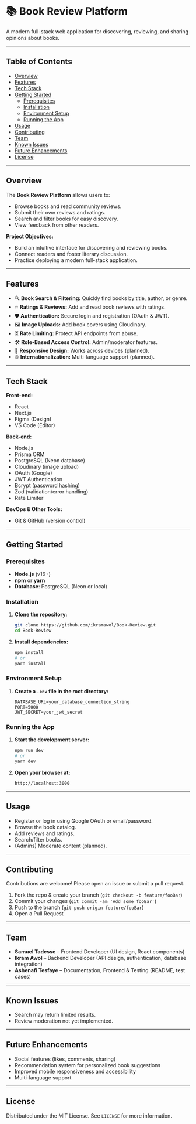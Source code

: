 # 📚 Book Review Platform

A modern full-stack web application for discovering, reviewing, and sharing opinions about books.

---

## Table of Contents
- [Overview](#overview)
- [Features](#features)
- [Tech Stack](#tech-stack)
- [Getting Started](#getting-started)
  - [Prerequisites](#prerequisites)
  - [Installation](#installation)
  - [Environment Setup](#environment-setup)
  - [Running the App](#running-the-app)
- [Usage](#usage)
- [Contributing](#contributing)
- [Team](#team)
- [Known Issues](#known-issues)
- [Future Enhancements](#future-enhancements)
- [License](#license)

---

## Overview

The **Book Review Platform** allows users to:
- Browse books and read community reviews.
- Submit their own reviews and ratings.
- Search and filter books for easy discovery.
- View feedback from other readers.

**Project Objectives:**
- Build an intuitive interface for discovering and reviewing books.
- Connect readers and foster literary discussion.
- Practice deploying a modern full-stack application.

---

## Features

- 🔍 **Book Search & Filtering:** Quickly find books by title, author, or genre.
- ⭐ **Ratings & Reviews:** Add and read book reviews with ratings.
- 🛡️ **Authentication:** Secure login and registration (OAuth & JWT).
- 🖼️ **Image Uploads:** Add book covers using Cloudinary.
- ⏳ **Rate Limiting:** Protect API endpoints from abuse.
- 🛠️ **Role-Based Access Control:** Admin/moderator features.
- 🧩 **Responsive Design:** Works across devices (planned).
- 🌐 **Internationalization:** Multi-language support (planned).

---

## Tech Stack

**Front-end:**
- React
- Next.js
- Figma (Design)
- VS Code (Editor)

**Back-end:**
- Node.js
- Prisma ORM
- PostgreSQL (Neon database)
- Cloudinary (image upload)
- OAuth (Google)
- JWT Authentication
- Bcrypt (password hashing)
- Zod (validation/error handling)
- Rate Limiter

**DevOps & Other Tools:**
- Git & GitHub (version control)

---

## Getting Started

### Prerequisites

- **Node.js** (v16+)
- **npm** or **yarn**
- **Database**: PostgreSQL (Neon or local)

### Installation

1. **Clone the repository:**
   ```bash
   git clone https://github.com/ikramawol/Book-Review.git
   cd Book-Review
   ```

2. **Install dependencies:**
   ```bash
   npm install
   # or
   yarn install
   ```

### Environment Setup

1. **Create a `.env` file in the root directory:**
   ```
   DATABASE_URL=your_database_connection_string
   PORT=5000
   JWT_SECRET=your_jwt_secret
   ```

### Running the App

1. **Start the development server:**
   ```bash
   npm run dev
   # or
   yarn dev
   ```

2. **Open your browser at:**
   ```
   http://localhost:3000
   ```

---

## Usage

- Register or log in using Google OAuth or email/password.
- Browse the book catalog.
- Add reviews and ratings.
- Search/filter books.
- (Admins) Moderate content (planned).

---

## Contributing

Contributions are welcome! Please open an issue or submit a pull request.

1. Fork the repo & create your branch (`git checkout -b feature/fooBar`)
2. Commit your changes (`git commit -am 'Add some fooBar'`)
3. Push to the branch (`git push origin feature/fooBar`)
4. Open a Pull Request

---

## Team

- **Samuel Tadesse** – Frontend Developer (UI design, React components)
- **Ikram Awol** – Backend Developer (API design, authentication, database integration)
- **Ashenafi Tesfaye** – Documentation, Frontend & Testing (README, test cases)

---

## Known Issues

- Search may return limited results.
- Review moderation not yet implemented.

---

## Future Enhancements

- Social features (likes, comments, sharing)
- Recommendation system for personalized book suggestions
- Improved mobile responsiveness and accessibility
- Multi-language support

---

## License

Distributed under the MIT License. See `LICENSE` for more information.
